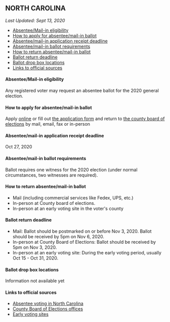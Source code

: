 ## NORTH CAROLINA

*Last Updated: Sept 13, 2020*

* [Absentee/Mail-in eligibility](#absenteemail-in-eligibility)
* [How to apply for absentee/mail-in ballot](#how-to-apply-for-absenteemail-in-ballot)
* [Absentee/mail-in application receipt deadline](#absenteemail-in-application-receipt-deadline)
* [Absentee/mail-in ballot requirements](#absenteemail-in-ballot-requirements)
* [How to return absentee/mail-in ballot](#how-to-return-absenteemail-in-ballot)
* [Ballot return deadline](#ballot-return-deadline)
* [Ballot drop box locations](#ballot-drop-box-locations)
* [Links to official sources](#links-to-official-sources)


#### Absentee/Mail-in eligibility
Any registered voter may request an absentee ballot for the 2020 general election.


#### How to apply for absentee/mail-in ballot
Apply [online](https://votebymail.ncsbe.gov/app/home) or fill out [the application form](https://s3.amazonaws.com/dl.ncsbe.gov/Forms/NCAbsenteeBallotRequestForm.pdf) and return to [the county board of elections](https://vt.ncsbe.gov/BOEInfo/PrintableVersion/) by mail, email, fax or in-person


#### Absentee/mail-in application receipt deadline
Oct 27, 2020


#### Absentee/mail-in ballot requirements
Ballot requires one witness for the 2020 election (under normal circumstances, two witnesses are required).


#### How to return absentee/mail-in ballot
* Mail (including commercial services like Fedex, UPS, etc.)
* In-person at County board of elections.
* In-person at an early voting site in the voter's county


#### Ballot return deadline
* Mail: Ballot should be postmarked on or before Nov 3, 2020. Ballot should be received by 5pm on Nov 6, 2020.
* In-person at County Board of Elections: Ballot should be received by 5pm on Nov 3, 2020.
* In-person at an early voting site: During the early voting period, usually Oct 15 - Oct 31, 2020.


#### Ballot drop box locations
Information not available yet

#### Links to official sources
* [Absentee voting in North Carolina](https://www.ncsbe.gov/Voting-Options/Absentee-Voting)
* [County Board of Elections offices](https://vt.ncsbe.gov/BOEInfo/PrintableVersion/)
* [Early voting sites](https://vt.ncsbe.gov/ossite/)


